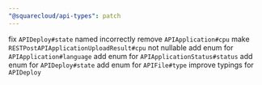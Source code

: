 ```yaml
---
"@squarecloud/api-types": patch
---
```


fix `APIDeploy#state` named incorrectly
remove `APIApplication#cpu`
make `RESTPostAPIApplicationUploadResult#cpu` not nullable
add enum for `APIApplication#language`
add enum for `APIApplicationStatus#status`
add enum for `APIDeploy#state`
add enum for `APIFile#type`
improve typings for `APIDeploy`
